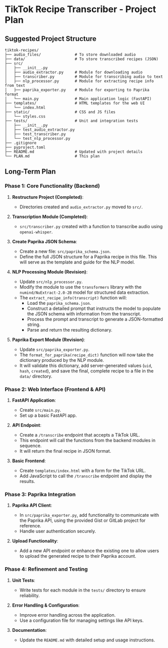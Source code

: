 # TikTok Recipe Transcriber - Project Plan

## Suggested Project Structure

```text
tiktok-recipes/
├── audio_files/               # To store downloaded audio
├── data/                      # To store transcribed recipes (JSON)
├── src/
│   ├── __init__.py
│   ├── audio_extractor.py     # Module for downloading audio
│   ├── transcriber.py         # Module for transcribing audio to text
│   ├── nlp_processor.py       # Module for extracting recipe info from text
│   ├── paprika_exporter.py    # Module for exporting to Paprika format
│   └── main.py                # Main application logic (FastAPI)
├── templates/                 # HTML templates for the web UI
│   └── index.html
├── static/                    # CSS and JS files
│   └── styles.css
├── tests/                     # Unit and integration tests
│   ├── __init__.py
│   ├── test_audio_extractor.py
│   ├── test_transcriber.py
│   └── test_nlp_processor.py
├── .gitignore
├── pyproject.toml
├── README.md                  # Updated with project details
└── PLAN.md                    # This plan
```

## Long-Term Plan

### Phase 1: Core Functionality (Backend)

1. **Restructure Project (Completed)**:
    * Directories created and `audio_extractor.py` moved to `src/`.

2. **Transcription Module (Completed)**:
    * `src/transcriber.py` created with a function to transcribe audio using `openai-whisper`.

3. **Create Paprika JSON Schema**:
    * Create a new file: `src/paprika_schema.json`.
    * Define the full JSON structure for a Paprika recipe in this file. This will serve as the template and guide for the NLP model.

4. **NLP Processing Module (Revision)**:
    * Update `src/nlp_processor.py`.
    * Modify the module to use the `transformers` library with the `numind/NuExtract-2.0-2B` model for structured data extraction.
    * The `extract_recipe_info(transcript)` function will:
        * Load the `paprika_schema.json`.
        * Construct a detailed prompt that instructs the model to populate the JSON schema with information from the transcript.
        * Process the prompt and transcript to generate a JSON-formatted string.
        * Parse and return the resulting dictionary.

5. **Paprika Export Module (Revision)**:
    * Update `src/paprika_exporter.py`.
    * The `format_for_paprika(recipe_dict)` function will now take the dictionary produced by the NLP module.
    * It will validate this dictionary, add server-generated values (`uid`, `hash`, `created`), and save the final, complete recipe to a file in the `data/` directory.

### Phase 2: Web Interface (Frontend & API)

1. **FastAPI Application**:
    * Create `src/main.py`.
    * Set up a basic FastAPI app.

2. **API Endpoint**:
    * Create a `/transcribe` endpoint that accepts a TikTok URL.
    * This endpoint will call the functions from the backend modules in sequence.
    * It will return the final recipe in JSON format.

3. **Basic Frontend**:
    * Create `templates/index.html` with a form for the TikTok URL.
    * Add JavaScript to call the `/transcribe` endpoint and display the results.

### Phase 3: Paprika Integration

1. **Paprika API Client**:
    * In `src/paprika_exporter.py`, add functionality to communicate with the Paprika API, using the provided Gist or GitLab project for reference.
    * Handle user authentication securely.

2. **Upload Functionality**:
    * Add a new API endpoint or enhance the existing one to allow users to upload the generated recipe to their Paprika account.

### Phase 4: Refinement and Testing

1. **Unit Tests**:
    * Write tests for each module in the `tests/` directory to ensure reliability.

2. **Error Handling & Configuration**:
    * Improve error handling across the application.
    * Use a configuration file for managing settings like API keys.

3. **Documentation**:
    * Update the `README.md` with detailed setup and usage instructions.
